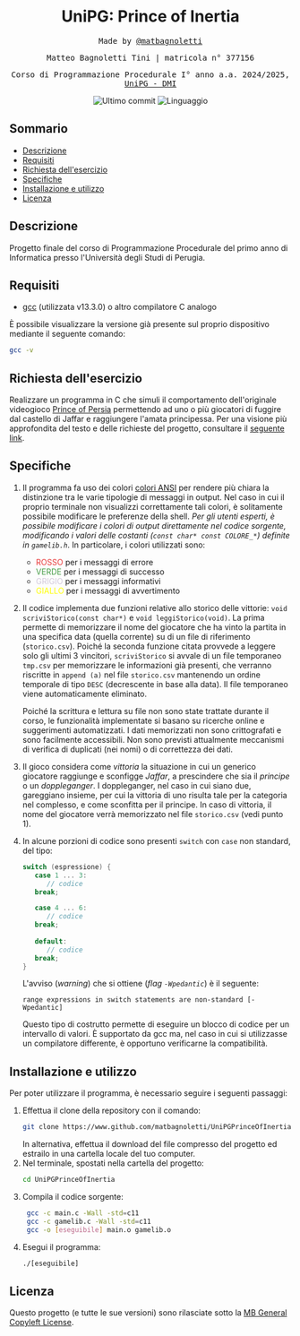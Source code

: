 <h1 align="center">UniPG: Prince of Inertia</h1>

<p align="center" style="font-family: monospace">Made by <a href="https://github.com/matbagnoletti">@matbagnoletti</a></p>
<p align="center" style="font-family: monospace">Matteo Bagnoletti Tini | matricola n° 377156</p>
<p align="center" style="font-family: monospace">Corso di Programmazione Procedurale I° anno a.a. 2024/2025, <a href="https://www.dmi.unipg.it/didattica/corsi-di-studio-in-informatica/informatica-triennale">UniPG - DMI</a></p>
<div align="center">
    <img src="https://img.shields.io/github/last-commit/matbagnoletti/UniPGPrinceOfInertia?style=for-the-badge" alt="Ultimo commit">
    <img src="https://img.shields.io/github/languages/top/matbagnoletti/UniPGPrinceOfInertia?style=for-the-badge" alt="Linguaggio">
</div>

## Sommario
- [Descrizione](#descrizione)
- [Requisiti](#requisiti)
- [Richiesta dell'esercizio](#richiesta-dellesercizio)
- [Specifiche](#specifiche)
- [Installazione e utilizzo](#installazione-e-utilizzo)
- [Licenza](#licenza)

## Descrizione
Progetto finale del corso di Programmazione Procedurale del primo anno di Informatica presso l'Università degli Studi di Perugia.

## Requisiti
- [gcc](https://www.gcc.gnu.org/) (utilizzata v13.3.0) o altro compilatore C analogo

È possibile visualizzare la versione già presente sul proprio dispositivo mediante il seguente comando:
```bash
gcc -v
```

## Richiesta dell'esercizio
Realizzare un programma in C che simuli il comportamento dell'originale videogioco [Prince of Persia](https://it.wikipedia.org/wiki/Prince_of_Persia) permettendo ad uno o più giocatori di fuggire dal castello di Jaffar e raggiungere l'amata principessa.
Per una visione più approfondita del testo e delle richieste del progetto, consultare il [seguente link](https://francescosantini.sites.dmi.unipg.it/esami/progetto2425.pdf).

## Specifiche
1. Il programma fa uso dei colori [colori ANSI](https://www.perpetualpc.net/6429_colors.html#color_list) per rendere più chiara la distinzione tra le varie tipologie di messaggi in output. Nel caso in cui il proprio terminale non visualizzi correttamente tali colori, è solitamente possibile modificare le preferenze della shell.
*Per gli utenti esperti, è possibile modificare i colori di output direttamente nel codice sorgente, modificando i valori delle costanti (`const char* const COLORE_*`) definite in `gamelib.h`*.
In particolare, i colori utilizzati sono:
   - <span style="color:rgb(233, 57, 57)">ROSSO</span> per i messaggi di errore
   - <span style="color:rgb(71, 157, 71)">VERDE</span> per i messaggi di successo
   - <span style="color:rgb(210, 201, 219)">GRIGIO</span> per i messaggi informativi
   - <span style="color: #FFFF00">GIALLO</span> per i messaggi di avvertimento

2. Il codice implementa due funzioni relative allo storico delle vittorie: `void scriviStorico(const char*)` e `void leggiStorico(void)`. La prima permette di memorizzare il nome del giocatore che ha vinto la partita in una specifica data (quella corrente) su di un file di riferimento (`storico.csv`). Poiché la seconda funzione citata provvede a leggere solo gli ultimi 3 vincitori, `scriviStorico` si avvale di un file temporaneo `tmp.csv` per memorizzare le informazioni già presenti, che verranno riscritte in `append (a)` nel file `storico.csv` mantenendo un ordine temporale di tipo `DESC` (decrescente in base alla data). Il file temporaneo viene automaticamente eliminato. 

   Poiché la scrittura e lettura su file non sono state trattate durante il corso, le funzionalità implementate si basano su ricerche online e suggerimenti automatizzati. I dati memorizzati non sono crittografati e sono facilmente accessibili. Non sono previsti attualmente meccanismi di verifica di duplicati (nei nomi) o di correttezza dei dati.

3. Il gioco considera come *vittoria* la situazione in cui un generico giocatore raggiunge e sconfigge *Jaffar*, a prescindere che sia il *principe* o un *doppleganger*. I doppleganger, nel caso in cui siano due, gareggiano insieme, per cui la vittoria di uno risulta tale per la categoria nel complesso, e come sconfitta per il principe. In caso di vittoria, il nome del giocatore verrà memorizzato nel file `storico.csv` (vedi punto 1).

4. In alcune porzioni di codice sono presenti `switch` con `case` non standard, del tipo:
   ```c
   switch (espressione) {
      case 1 ... 3:
         // codice
      break;

      case 4 ... 6:
         // codice
      break;
      
      default:
         // codice
      break;
   }
   ```
   L'avviso (*warning*) che si ottiene (*flag `-Wpedantic`*) è il seguente:
   ```
   range expressions in switch statements are non-standard [-Wpedantic]
   ```
   Questo tipo di costrutto permette di eseguire un blocco di codice per un intervallo di valori. È supportato da gcc ma, nel caso in cui si utilizzasse un compilatore differente, è opportuno verificarne la compatibilità.

## Installazione e utilizzo
Per poter utilizzare il programma, è necessario seguire i seguenti passaggi:
1. Effettua il clone della repository con il comando:
   ```bash
   git clone https://www.github.com/matbagnoletti/UniPGPrinceOfInertia.git
   ```
   In alternativa, effettua il download del file compresso del progetto ed estrailo in una cartella locale del tuo computer.
2. Nel terminale, spostati nella cartella del progetto:
   ```bash
   cd UniPGPrinceOfInertia
   ```
3. Compila il codice sorgente:
   ```bash
    gcc -c main.c -Wall -std=c11
    gcc -c gamelib.c -Wall -std=c11
    gcc -o [eseguibile] main.o gamelib.o
    ```
4. Esegui il programma:
    ```bash
    ./[eseguibile]
    ```

## Licenza
Questo progetto (e tutte le sue versioni) sono rilasciate sotto la [MB General Copyleft License](LICENSE).